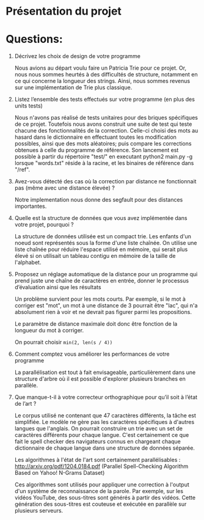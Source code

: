 Présentation du projet
======================



Questions:
==========

1. Décrivez les choix de design de votre programme

   Nous avions au départ voulu faire un Patricia Trie pour ce projet. Or, nous nous sommes heurtés à des difficultés de structure, notamment en ce qui concerne la longueur des strings. Ainsi, nous sommes revenus sur une implémentation de Trie plus classique.

2. Listez l’ensemble des tests effectués sur votre programme (en plus des units tests)
    
    Nous n'avons pas réalisé de tests unitaires pour des briques spécifiques de ce projet.
    Toutefois nous avons construit une suite de test qui teste chacune des fonctionnalités
    de la correction.
    Celle-ci choisi des mots au hasard dans le dictionnaire en effectuant toutes les modification
    possibles, ainsi que des mots aléatoires; puis compare les corrections obtenues à celle du
    programme de référence.
    Son lancement est possible à partir du répertoire "test/" en executant python2 main.py -g
    lorsque "words.txt" réside à la racine, et les binaires de référence dans "/ref".


3. Avez-vous détecté des cas où la correction par distance ne fonctionnait pas (même avec une distance élevée) ?

   Notre implementation nous donne des segfault pour des distances importantes.

4. Quelle est la structure de données que vous avez implémentée dans votre projet, pourquoi ?

   La structure de données utilisée est un compact trie. Les enfants d'un noeud
   sont représentés sous la forme d'une liste chaînée. On utilise une liste
   chaînée pour réduire l'espace utilisé en mémoire, qui serait plus élevé si on
   utilisait un tableau contigu en mémoire de la taille de l'alphabet.

5. Proposez un réglage automatique de la distance pour un programme qui prend juste une chaîne de caractères en entrée, donner le processus d’évaluation ainsi que les résultats

   Un problème survient pour les mots courts. Par exemple, si le mot à corriger
   est "mot", un mot à une distance de 3 pourrait être "lac", qui n'a absolument
   rien à voir et ne devrait pas figurer parmi les propositions.

   Le paramètre de distance maximale doit donc être fonction de la longueur du mot
   à corriger.

   On pourrait choisir `min(2, len(s / 4))`

6. Comment comptez vous améliorer les performances de votre programme

   La parallélisation est tout à fait envisageable, particulièrement dans une
   structure d'arbre où il est possible d'explorer plusieurs branches en
   parallèle.

7. Que manque-t-il à votre correcteur orthographique pour qu’il soit à l’état de l’art ?

   Le corpus utilisé ne contenant que 47 caractères différents, la tâche est
   simplifiée. Le modèle ne gère pas les caractères spécifiques à d'autres langues
   que l'anglais. On pourrait construire un trie avec un set de caractères
   différents pour chaque langue. C'est certainement ce que fait le spell checker
   des navigateurs connus en chargeant chaque dictionnaire de chaque langue dans
   une structure de données séparée.

   Les algorithmes à l'état de l'art sont certainement parallélisables :
   http://arxiv.org/pdf/1204.0184.pdf (Parallel Spell-Checking Algorithm Based on Yahoo! N-Grams Dataset)

   Ces algorithmes sont utilisés pour appliquer une correction à l'output d'un
   système de reconnaissance de la parole. Par exemple, sur les vidéos YouTube,
   des sous-titres sont générés à partir des vidéos. Cette génération des
   sous-titres est couteuse et exécutée en parallèle sur plusieurs serveurs.
